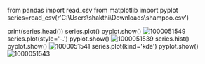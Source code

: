 from pandas import read_csv
from matplotlib import pyplot
series=read_csv(r'C:\Users\shakthi\Downloads\shampoo.csv')

print(series.head())
series.plot()
pyplot.show()
![1000051549](https://github.com/user-attachments/assets/a018183e-1e19-4d59-bdb3-3762f6cbb4be)
series.plot(style='-.')
pyplot.show()
![1000051539](https://github.com/user-attachments/assets/ab5a51a8-5742-4b3c-9bae-abc05d75ca45)
series.hist()
pyplot.show()
![1000051541](https://github.com/user-attachments/assets/0614c06d-a310-4537-9df7-9bb7c8f060f8)
series.plot(kind='kde')
pyplot.show()![1000051543](https://github.com/user-attachments/assets/0fc05345-ae47-4581-9956-611b13e6d082)
